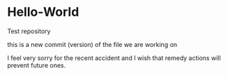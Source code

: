 Hello-World
===========

Test repository

this is a new commit (version) of the file we are working on 

I feel very sorry for the recent accident and I wish that remedy actions will prevent future ones.

      
